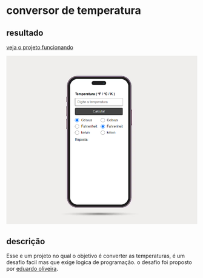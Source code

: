 # conversor de temperatura
 
## resultado 
[veja o projeto funcionando](https://conversor-de-temperatura-six.vercel.app/) 

![](src/imagens/Captura%20de%20tela%202023-12-18%20102719.png)

## descrição

Esse e um projeto no qual o objetivo é converter as temperaturas, é um desafio facil mas que exige logica de programação.
o desafio foi proposto por [eduardo oliveira](https://www.linkedin.com/in/eduardo-oliveira-liria-849467246/).

